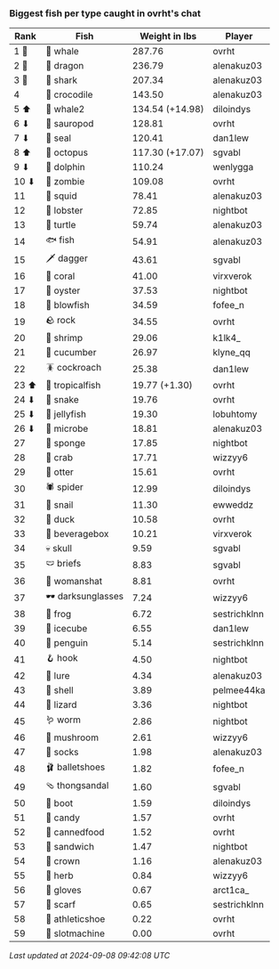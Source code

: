 ### Biggest fish per type caught in ovrht's chat
| Rank | Fish | Weight in lbs | Player |
|------|--------|-----------|---------|
| 1 🥇  | 🐳 whale | 287.76 | ovrht |
| 2 🥈  | 🐉 dragon | 236.79 | alenakuz03 |
| 3 🥉  | 🦈 shark | 207.34 | alenakuz03 |
| 4  | 🐊 crocodile | 143.50 | alenakuz03 |
| 5 ⬆ | 🐋 whale2 | 134.54 (+14.98) | diloindys |
| 6 ⬇ | 🦕 sauropod | 128.81 | ovrht |
| 7 ⬇ | 🦭 seal | 120.41 | dan1lew |
| 8 ⬆ | 🐙 octopus | 117.30 (+17.07) | sgvabl |
| 9 ⬇ | 🐬 dolphin | 110.24 | wenlygga |
| 10 ⬇ | 🧟 zombie | 109.08 | ovrht |
| 11  | 🦑 squid | 78.41 | alenakuz03 |
| 12  | 🦞 lobster | 72.85 | nightbot |
| 13  | 🐢 turtle | 59.74 | alenakuz03 |
| 14  | 🐟 fish | 54.91 | alenakuz03 |
| 15  | 🗡️ dagger | 43.61 | sgvabl |
| 16  | 🪸 coral | 41.00 | virxverok |
| 17  | 🦪 oyster | 37.53 | nightbot |
| 18  | 🐡 blowfish | 34.59 | fofee_n |
| 19  | 🪨 rock | 34.55 | ovrht |
| 20  | 🦐 shrimp | 29.06 | k1lk4_ |
| 21  | 🥒 cucumber | 26.97 | klyne_qq |
| 22  | 🪳 cockroach | 25.38 | dan1lew |
| 23 ⬆ | 🐠 tropicalfish | 19.77 (+1.30) | ovrht |
| 24 ⬇ | 🐍 snake | 19.76 | ovrht |
| 25 ⬇ | 🪼 jellyfish | 19.30 | lobuhtomy |
| 26 ⬇ | 🦠 microbe | 18.81 | alenakuz03 |
| 27  | 🧽 sponge | 17.85 | nightbot |
| 28  | 🦀 crab | 17.71 | wizzyy6 |
| 29  | 🦦 otter | 15.61 | ovrht |
| 30  | 🕷️ spider | 12.99 | diloindys |
| 31  | 🐌 snail | 11.30 | ewweddz |
| 32  | 🦆 duck | 10.58 | ovrht |
| 33  | 🧃 beveragebox | 10.21 | virxverok |
| 34  | 💀 skull | 9.59 | sgvabl |
| 35  | 🩲 briefs | 8.83 | sgvabl |
| 36  | 👒 womanshat | 8.81 | ovrht |
| 37  | 🕶️ darksunglasses | 7.24 | wizzyy6 |
| 38  | 🐸 frog | 6.72 | sestrichklnn |
| 39  | 🧊 icecube | 6.55 | dan1lew |
| 40  | 🐧 penguin | 5.14 | sestrichklnn |
| 41  | 🪝 hook | 4.50 | nightbot |
| 42  | 🎏 lure | 4.34 | alenakuz03 |
| 43  | 🐚 shell | 3.89 | pelmee44ka |
| 44  | 🦎 lizard | 3.36 | nightbot |
| 45  | 🪱 worm | 2.86 | nightbot |
| 46  | 🍄 mushroom | 2.61 | wizzyy6 |
| 47  | 🧦 socks | 1.98 | alenakuz03 |
| 48  | 🩰 balletshoes | 1.82 | fofee_n |
| 49  | 🩴 thongsandal | 1.60 | sgvabl |
| 50  | 👢 boot | 1.59 | diloindys |
| 51  | 🍬 candy | 1.57 | ovrht |
| 52  | 🥫 cannedfood | 1.52 | ovrht |
| 53  | 🥪 sandwich | 1.47 | nightbot |
| 54  | 👑 crown | 1.16 | alenakuz03 |
| 55  | 🌿 herb | 0.84 | wizzyy6 |
| 56  | 🧤 gloves | 0.67 | arct1ca_ |
| 57  | 🧣 scarf | 0.65 | sestrichklnn |
| 58  | 👟 athleticshoe | 0.22 | ovrht |
| 59  | 🎰 slotmachine | 0.00 | ovrht |

_Last updated at 2024-09-08 09:42:08 UTC_